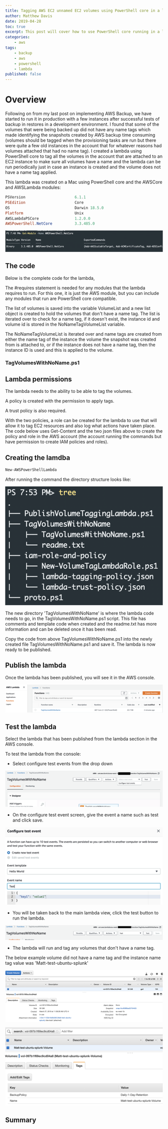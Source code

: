 ```yaml
---
title: Tagging AWS EC2 unnamed EC2 volumes using PowerShell core in a lambda
author: Matthew Davis
date: 2019-04-28
toc: true
excerpt: This post will cover how to use PowerShell core running in a lambda to tag unnamed EC2 volumes.
categories:
    - aws
tags:
    - backup
    - aws
    - powershell
    - lambda
published: false
---
```


# Overview

Following on from my last post on implementing AWS Backup, we have started to run it in production with a few instances after successful tests of backup in restores in a development environment. I found that some of the volumes that were being backed up did not have any name tags which made identifying the snapshots created by AWS backup time consuming (volumes should be tagged when the provisioning tasks are run but there were quite a few old instances in the account that for whatever reasons had volumes attached that had no name tag).
I created a lambda using PowerShell core to tag all the volumes in the account that are attached to an EC2 instance to make sure all volumes have a name and the lambda can be run periodically just in case an instance is created and the volume does not have a name tag applied.

This lambda was created on a Mac using PowerShell core and the AWSCore and AWSLambda modules:

```powershell
PSVersion                      6.1.1
PSEdition                      Core
OS                             Darwin 18.5.0
Platform                       Unix
AWSLambdaPSCore                1.2.0.0
AWSPowerShell.NetCore          3.3.485.0  
```

![aws modules](/images/aws-lambda-volume-tagging/aws-module-version.png)

## The code

Below is the complete code for the lambda,

The #requires statement is needed for any modules that the lambda requires to run. For this one, it is just the AWS module, but you can include any modules that run are PowerShell core compatible.

The list of volumes is saved into the variable VolumeList and a new list object is created to hold the volumes that don't have a name tag. The list is iterated over to check for a name tag, if it doesn't exist, the instance id and volume id is stored in the NoNameTagVolumeList variable.

The NoNameTagVolumeList is iterated over and name tags are created from either the name tag of the instance the volume the snapshot was created from is attached to, or if the instance does not have a name tag, then the instance ID is used and this is applied to the volume.

### TagVolumesWithNoName.ps1

<script src="https://gist.github.com/MatthewJDavis/f71fbab9c17448434c4e7c536f53a096.js"></script>

## Lambda permissions

The lambda needs to the ability to be able to tag the volumes.

A policy is created with the permission to apply tags.

<script src="https://gist.github.com/MatthewJDavis/5d65e61e92af74d7c4683585eb64eb51.js"></script>

A trust policy is also required.

<script src="https://gist.github.com/MatthewJDavis/bda438ab8ab5bceb93d8b8b8223ce446.js"></script>

With the two policies, a role can be created for the lambda to use that will allow it to tag EC2 resources and also log what actions have taken place.
The code below uses Get-Content and the two json files above to create the policy and role in the AWS account (the account running the commands but have permission to create IAM policies and roles).

<script src="https://gist.github.com/MatthewJDavis/5a8f9c79e34ec5abfd736bc3391cac99.js"></script>

## Creating the lamdba

```powershell
New-AWSPowerShellLambda
```

After running the command the directory structure looks like:

![aws modules](/images/aws-lambda-volume-tagging/dir-structure-after-create.png)

The new directory 'TagVolumesWithNoName' is where the lambda code needs to go, in the TagVolumesWithNoName.ps1 script. This file has comments and template code when created and the readme.txt has more information and can be deleted once it has been read.

Copy the code from above TagVolumesWithNoName.ps1 into the newly created file TagVolumesWithNoName.ps1 and save it.
The lambda is now ready to be published.

## Publish the lambda

Once the lambda has been published, you will see it in the AWS console.

![Lambda published to the aws console](/images/aws-lambda-volume-tagging/lambda-console.png)

## Test the lambda

Select the lambda that has been published from the lambda section in the AWS console.

To test the lambda from the console:

- Select configure test events from the drop down

![Create a new lambda event](/images/aws-lambda-volume-tagging/new-lambda-event.png)

- On the configure test event screen, give the event a name such as test and click save.

![Configure the event](/images/aws-lambda-volume-tagging/configure-test-lambda-event.png)

- You will be taken back to the main lambda view, click the test button to run the lambda.

![Test button](/images/aws-lambda-volume-tagging/test-button.png)

- The lambda will run and tag any volumes that don't have a name tag.

The below example volume did not have a name tag and the instance name tag value was 'Matt-test-ubuntu-splunk'

![Volume with no name](/images/aws-lambda-volume-tagging/vol-no-name.png)

![Volume tagged by the lambda](/images/aws-lambda-volume-tagging/vol-tagged-by-lambda.png)

## Summary